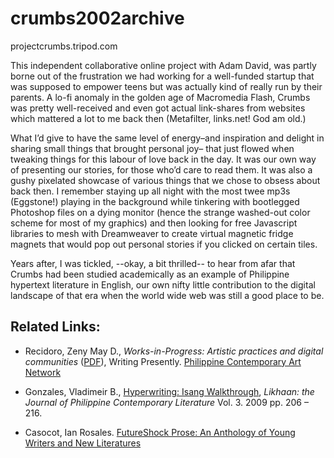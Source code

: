 # crumbs2002archive

projectcrumbs.tripod.com

This independent collaborative online project with Adam David, was partly borne out of the frustration we had working for a well-funded startup that was supposed to empower teens but was actually kind of really run by their parents. A lo-fi anomaly in the golden age of Macromedia Flash, Crumbs was pretty well-received and even got actual link-shares from websites which mattered a lot to me back then (Metafilter, links.net! God am old.)

What I’d give to have the same level of energy–and inspiration and delight in sharing small things that brought personal joy– that just flowed when tweaking things for this labour of love back in the day. It was our own way of presenting our stories, for those who’d care to read them. It was also a gushy pixelated showcase of various things that we chose to obsess about back then. I remember staying up all night with the most twee mp3s (Eggstone!) playing in the background while tinkering with bootlegged Photoshop files on a dying monitor (hence the strange washed-out color scheme for most of my graphics) and then looking for free Javascript libraries to mesh with Dreamweaver to create virtual magnetic fridge magnets that would pop out personal stories if you clicked on certain tiles.

Years after, I was tickled, --okay, a bit thrilled-- to hear from afar that Crumbs had been studied academically as an example of Philippine hypertext literature in English, our own nifty little contribution to the digital landscape of that era when the world wide web was still a good place to be.

## Related Links:

*   Recidoro, Zeny May D., _Works-in-Progress: Artistic practices and digital communities_ ([PDF](https://hcommons.org/deposits/objects/hc:18490/datastreams/CONTENT/content?download=true)), Writing Presently. [Philippine Contemporary Art Network](https://pcan.org.ph/)

*   Gonzales, Vladimeir B., [Hyperwriting: Isang Walkthrough](https://journals.upd.edu.ph/index.php/lik/article/download/1606/1788), _Likhaan: the Journal of Philippine Contemporary Literature_ Vol. 3. 2009 pp. 206 – 216.

*   Casocot, Ian Rosales. [FutureShock Prose: An Anthology of Young Writers and New Literatures](https://www.oocities.org/sandsandcoral/issue_2002_contents.html)
